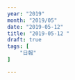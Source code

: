 ```yaml
---
year: "2019"
month: "2019/05"
date: "2019-05-12"
title: "2019-05-12 "
draft: true
tags: [
    "日報"
]

---
```



